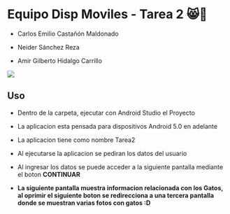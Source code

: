 # **Equipo Disp Moviles - Tarea 2** 😸📱

- Carlos Emilio Castañón Maldonado  

- Neider Sánchez Reza

- Amir Gilberto Hidalgo Carrillo

[![](https://media.tenor.com/SDwGg31pp4AAAAAC/maxwell-the-cat-maxwell.gif)](https://www.youtube.com/watch?v=KC6cPq-NmuU)

## **Uso**
- Dentro de la carpeta, ejecutar con Android Studio el Proyecto
- La aplicacion esta pensada para dispositivos Android 5.0 en adelante
- La aplicacion tiene como nombre Tarea2

- Al ejecutarse la aplicacion se pediran los datos del usuario 
- Al ingresar los datos se puede acceder a la siguiente pantalla mediante el boton <b> CONTINUAR <b>
- La siguiente pantalla muestra informacion relacionada con los Gatos, al oprimir el siguiente boton se redirecciona a una tercera pantalla donde se muestran varias fotos con gatos :D
